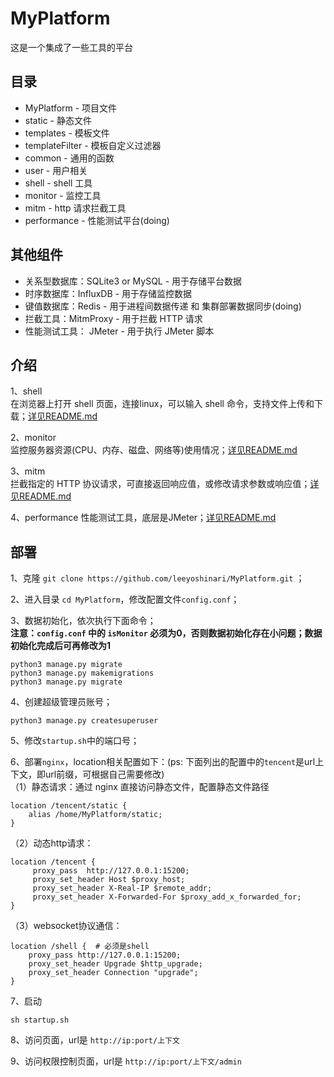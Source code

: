 # MyPlatform
这是一个集成了一些工具的平台

## 目录
- MyPlatform - 项目文件
- static - 静态文件
- templates - 模板文件
- templateFilter - 模板自定义过滤器
- common - 通用的函数
- user - 用户相关
- shell - shell 工具
- monitor - 监控工具
- mitm - http 请求拦截工具
- performance - 性能测试平台(doing)


## 其他组件
- 关系型数据库：SQLite3 or MySQL - 用于存储平台数据
- 时序数据库：InfluxDB - 用于存储监控数据
- 键值数据库：Redis - 用于进程间数据传递 和 集群部署数据同步(doing)
- 拦截工具：MitmProxy - 用于拦截 HTTP 请求
- 性能测试工具： JMeter - 用于执行 JMeter 脚本

## 介绍
1、shell<br>
在浏览器上打开 shell 页面，连接linux，可以输入 shell 命令，支持文件上传和下载；[详见README.md](https://github.com/leeyoshinari/MyPlatform/tree/main/shell)

2、monitor<br>
监控服务器资源(CPU、内存、磁盘、网络等)使用情况；[详见README.md](https://github.com/leeyoshinari/MyPlatform/tree/main/monitor)

3、mitm<br>
拦截指定的 HTTP 协议请求，可直接返回响应值，或修改请求参数或响应值；[详见README.md](https://github.com/leeyoshinari/MyPlatform/tree/main/mitm)

4、performance
性能测试工具，底层是JMeter；[详见README.md](https://github.com/leeyoshinari/MyPlatform/tree/main/performance)


## 部署
1、克隆 `git clone https://github.com/leeyoshinari/MyPlatform.git` ；

2、进入目录 `cd MyPlatform`，修改配置文件`config.conf`；

3、数据初始化，依次执行下面命令；<br>
**注意：`config.conf` 中的 `isMonitor` 必须为0，否则数据初始化存在小问题；数据初始化完成后可再修改为1**
```shell script
python3 manage.py migrate
python3 manage.py makemigrations
python3 manage.py migrate
```

4、创建超级管理员账号；
```shell script
python3 manage.py createsuperuser
```

5、修改`startup.sh`中的端口号；

6、部署`nginx`，location相关配置如下：(ps: 下面列出的配置中的`tencent`是url上下文，即url前缀，可根据自己需要修改)<br>
（1）静态请求：通过 nginx 直接访问静态文件，配置静态文件路径
```shell script
location /tencent/static {
    alias /home/MyPlatform/static;
}
```
（2）动态http请求：
```shell script
location /tencent {
     proxy_pass  http://127.0.0.1:15200;
     proxy_set_header Host $proxy_host;
     proxy_set_header X-Real-IP $remote_addr;
     proxy_set_header X-Forwarded-For $proxy_add_x_forwarded_for;
}
```
（3）websocket协议通信：
```shell script
location /shell {  # 必须是shell
    proxy_pass http://127.0.0.1:15200;
    proxy_set_header Upgrade $http_upgrade;
    proxy_set_header Connection "upgrade";
}
```

7、启动
```
sh startup.sh
```

8、访问页面，url是 `http://ip:port/上下文`

9、访问权限控制页面，url是 `http://ip:port/上下文/admin`

